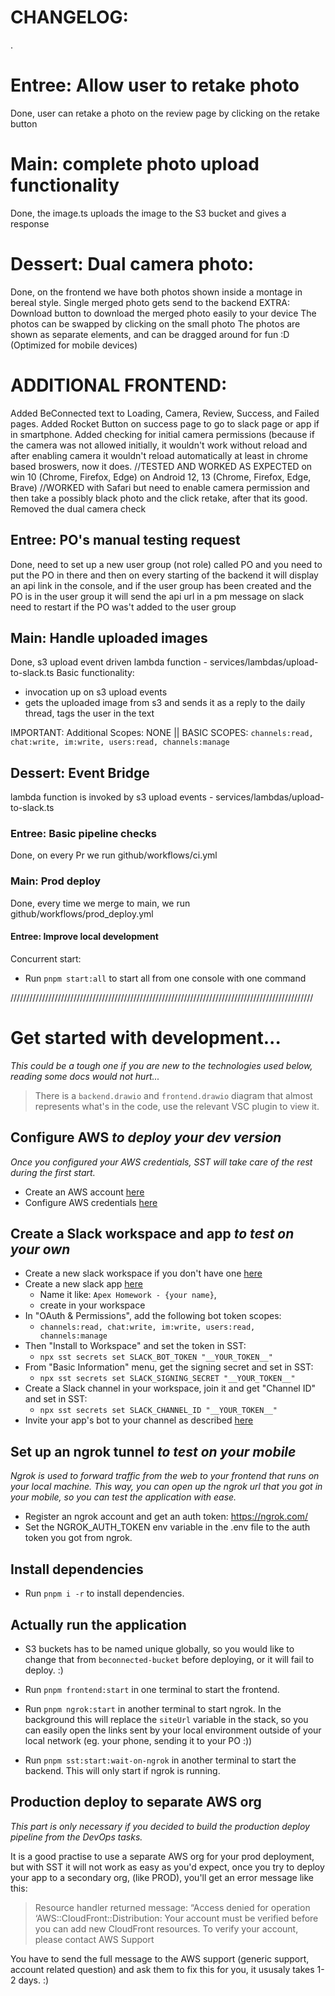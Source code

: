 # CHANGELOG:
.
# Entree: Allow user to retake photo
Done, user can retake a photo on the review page by clicking on the retake button

# Main: complete photo upload functionality
Done, the image.ts uploads the image to the S3 bucket and gives a response

# Dessert: Dual camera photo:
Done, on the frontend we have both photos shown inside a montage in bereal style.
Single merged photo gets send to the backend
EXTRA: Download button to download the merged photo easily to your device
The photos can be swapped by clicking on the small photo
The photos are shown as separate elements, and can be dragged around for fun :D (Optimized for mobile devices)

# ADDITIONAL FRONTEND:
Added BeConnected text to Loading, Camera, Review, Success, and Failed pages.
Added Rocket Button on success page to go to slack page or app if in smartphone.
Added checking for initial camera permissions (because if the camera was not allowed initially, it wouldn't work without reload and after enabling camera it wouldn't reload automatically at least in chrome based broswers, now it does. 
//TESTED AND WORKED AS EXPECTED on win 10 (Chrome, Firefox, Edge) on Android 12, 13 (Chrome, Firefox, Edge, Brave) 
//WORKED with Safari but need to enable camera permission and then take a possibly black photo and the click retake, after that its good. 
Removed the dual camera check

## Entree: PO's manual testing request
Done, need to set up a new user group (not role) called PO and you need to put the PO in there and then on every starting of the backend it will display an api link in the console, and if the user group has been created and the PO is in the user group it will send the api url in a pm message on slack need to restart if the PO was't added to the user group

## Main: Handle uploaded images
Done, s3 upload event driven lambda function - services/lambdas/upload-to-slack.ts
Basic functionality: 
- invocation up on s3 upload events
- gets the uploaded image from s3 and sends it as a reply to the daily thread, tags the user in the text

IMPORTANT: Additional Scopes: NONE || BASIC SCOPES: `channels:read, chat:write, im:write, users:read, channels:manage`

## Dessert: Event Bridge
lambda function is invoked by s3 upload events - services/lambdas/upload-to-slack.ts

### Entree: Basic pipeline checks
Done, on every Pr we run github/workflows/ci.yml

### Main: Prod deploy
Done, every time we merge to main, we run github/workflows/prod_deploy.yml

#### Entree: Improve local development
Concurrent start:
- Run `pnpm start:all` to start all from one console with one command


////////////////////////////////////////////////////////////////////////////////////////////////

# Get started with development...

_This could be a tough one if you are new to the technologies used below, reading some docs would not hurt..._

> There is a `backend.drawio` and `frontend.drawio` diagram that almost represents what's in the code, use the relevant VSC plugin to view it.

## Configure AWS _to deploy your dev version_

_Once you configured your AWS credentials, SST will take care of the rest during the first start._

- Create an AWS account [here](https://sst.dev/chapters/create-an-aws-account.html)
- Configure AWS credentials [here](https://sst.dev/chapters/configure-the-aws-cli.html)

## Create a Slack workspace and app _to test on your own_

- Create a new slack workspace if you don't have one [here](https://slack.com/get-started#/createnew)
- Create a new slack app [here](https://api.slack.com/apps?new_app=1)
  - Name it like: `Apex Homework - {your name}`,
  - create in your workspace
- In "OAuth & Permissions", add the following bot token scopes:
  - `channels:read, chat:write, im:write, users:read, channels:manage`
- Then "Install to Workspace" and set the token in SST:
  - `npx sst secrets set SLACK_BOT_TOKEN "__YOUR_TOKEN__"`
- From "Basic Information" menu, get the signing secret and set in SST:
  - `npx sst secrets set SLACK_SIGNING_SECRET "__YOUR_TOKEN__"`
- Create a Slack channel in your workspace, join it and get "Channel ID" and set in SST:
  - `npx sst secrets set SLACK_CHANNEL_ID "__YOUR_TOKEN__"`
- Invite your app's bot to your channel as described [here](https://www.ibm.com/docs/en/z-chatops/1.1.0?topic=slack-adding-your-bot-user-your-channel)

## Set up an ngrok tunnel _to test on your mobile_

_Ngrok is used to forward traffic from the web to your frontend that runs on your local machine. This way, you can open up the ngrok url that you got in your mobile, so you can test the application with ease._

- Register an ngrok account and get an auth token: https://ngrok.com/
- Set the NGROK_AUTH_TOKEN env variable in the .env file to the auth token you got from ngrok.

## Install dependencies

- Run `pnpm i -r` to install dependencies.

## Actually run the application

- S3 buckets has to be named unique globally, so you would like to change that from `beconnected-bucket` before deploying, or it will fail to deploy. :)

- Run `pnpm frontend:start` in one terminal to start the frontend.
- Run `pnpm ngrok:start` in another terminal to start ngrok. In the background this will replace the `siteUrl` variable in the stack, so you can easily open the links sent by your local environment outside of your local network (eg. your phone, sending it to your PO :))
- Run `pnpm sst:start:wait-on-ngrok` in another terminal to start the backend. This will only start if ngrok is running.

## Production deploy to separate AWS org

_This part is only necessary if you decided to build the production deploy pipeline from the DevOps tasks._

It is a good practise to use a separate AWS org for your prod deployment, but with SST it will not work as easy as you'd expect, once you try to deploy your app to a secondary org, (like PROD), you'll get an error message like this:

> Resource handler returned message: “Access denied for operation ‘AWS::CloudFront::Distribution: Your account must be verified before you can add new CloudFront resources. To verify your account, please contact AWS Support

You have to send the full message to the AWS support (generic support, account related question) and ask them to fix this for you, it ususaly takes 1-2 days. :)
